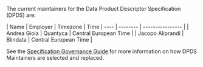 The current maintainers for the Data Product Descriptor Specification (DPDS) are:

| Name | Employer | Timezone | Time
| ---- | -------- | ---------------- |
| Andrea Gioia    | Quantyca         | Central European Time |
| Jacopo Aliprandi    | Blindata         | Central European Time |

See the [Specification Governance Guide](GOVERNANCE.md) for more information on how DPDS Maintainers are selected and replaced.
